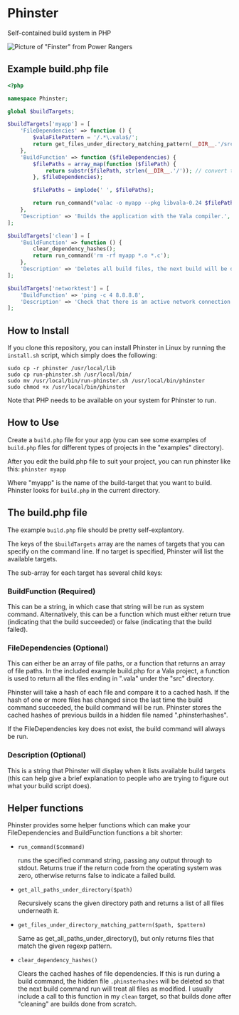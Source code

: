 # Phinster
Self-contained build system in PHP

![Picture of "Finster" from Power Rangers](http://www.rovang.org/wiki/finster.jpg "Phinster is named after the monster-maker 'Finster' from Power Rangers")

## Example build.php file

```php
<?php

namespace Phinster;

global $buildTargets;

$buildTargets['myapp'] = [
	'FileDependencies' => function () {
		$valaFilePattern = '/.*\.vala$/';
		return get_files_under_directory_matching_pattern(__DIR__.'/src', $valaFilePattern);
	},
	'BuildFunction' => function ($fileDependencies) {
		$filePaths = array_map(function ($filePath) {
			return substr($filePath, strlen(__DIR__.'/')); // convert to relative paths
		}, $fileDependencies);

		$filePaths = implode(' ', $filePaths);

		return run_command("valac -o myapp --pkg libvala-0.24 $filePaths");
	},
	'Description' => 'Builds the application with the Vala compiler.',
];

$buildTargets['clean'] = [
	'BuildFunction' => function () {
		clear_dependency_hashes();
		return run_command('rm -rf myapp *.o *.c');
	},
	'Description' => 'Deletes all build files, the next build will be done from scratch.',
];

$buildTargets['networktest'] = [
	'BuildFunction' => 'ping -c 4 8.8.8.8',
	'Description' => 'Check that there is an active network connection.',
];
```

## How to Install
If you clone this repository, you can install Phinster in Linux by running the ```install.sh``` script, which simply does the following:

```
sudo cp -r phinster /usr/local/lib
sudo cp run-phinster.sh /usr/local/bin/
sudo mv /usr/local/bin/run-phinster.sh /usr/local/bin/phinster
sudo chmod +x /usr/local/bin/phinster
```

Note that PHP needs to be available on your system for Phinster to run.

## How to Use
Create a ```build.php``` file for your app (you can see some examples of ```build.php``` files for different types of projects in the "examples" directory).

After you edit the build.php file to suit your project, you can run phinster like this:
```phinster myapp```

Where "myapp" is the name of the build-target that you want to build.  Phinster looks for ```build.php``` in the current directory.

## The build.php file
The example ```build.php``` file should be pretty self-explantory. 

The keys of the ```$buildTargets``` array are the names of targets that you can specify on the command line.  If no target is specified, Phinster will list the available targets.

The sub-array for each target has several child keys:

### BuildFunction (Required)
This can be a string, in which case that string will be run as system command.  Alternatively, this can be a function which must either return true (indicating that the build succeeded) or false (indicating that the build failed).

### FileDependencies (Optional)
This can either be an array of file paths, or a function that returns an array of file paths.  In the included example build.php for a Vala project, a function is used to return all the files ending in ".vala" under the "src" directory.

Phinster will take a hash of each file and compare it to a cached hash.  If the hash of one or more files has changed since the last time the build command succeeded, the build command will be run.  Phinster stores the cached hashes of previous builds in a hidden file named ".phinsterhashes".

If the FileDependencies key does not exist, the build command will always be run.

### Description (Optional)
This is a string that Phinster will display when it lists available build targets (this can help give a brief explanation to people who are trying to figure out what your build script does). 

## Helper functions
Phinster provides some helper functions which can make your FileDependencies and BuildFunction functions a bit shorter:
* ```run_command($command)```

  runs the specified command string, passing any output through to stdout.  Returns true if the return code from the operating system was zero, otherwise returns false to indicate a failed build.
* ```get_all_paths_under_directory($path)```

  Recursively scans the given directory path and returns a list of all files underneath it.
* ```get_files_under_directory_matching_pattern($path, $pattern)```

  Same as get_all_paths_under_directory(), but only returns files that match the given regexp pattern.
* ```clear_dependency_hashes()```

   Clears the cached hashes of file dependencies.  If this is run during a build command, the hidden file ```.phinsterhashes``` will be deleted so that the next build command run will treat all files as modified.  I usually include a call to this function in my ```clean``` target, so that builds done after "cleaning" are builds done from scratch.
